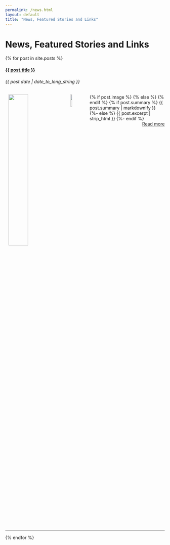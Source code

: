 ```yaml
---
permalink: /news.html
layout: default
title: "News, Featured Stories and Links"
---
```


<h1>News, Featured Stories and Links</h1>
{% for post in site.posts %}
  <div>
    <h4><a href="{{ post.url }}">{{ post.title }}</a></h4>
    <h6><i>{{ post.date | date_to_long_string }}</i></h6>
    {% if post.image %}
    <img src="{{post.image}}" style="float:left; margin-left: 10px; margin-right: 10px; width: 35%; max-width: 200px;">
    {% else %}
    <img src="/assets/images/Tprime-200pu-PhaseII-black-arctic-main-image-small.jpg" style="float:left; margin-left: 10px; margin-right: 10px; width: 10%">
    {% endif %}
    {% if post.summary %}
        {{ post.summary | markdownify }}
    {%- else %}
        {{ post.excerpt | strip_html }}
    {%- endif %}
    <div style="float: right;">
    <a href="{{post.url}}">Read more</a>
    </div>
    <div style="clear:both"></div>
  </div>
  <hr>
{% endfor %}


